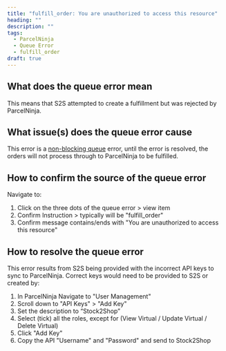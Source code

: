 ```yaml
---
title: "fulfill_order: You are unauthorized to access this resource"
heading: ""
description: ""
tags: 
  - ParcelNinja
  - Queue Error
  - fulfill_order
draft: true
---
```


## What does the queue error mean

This means that S2S attempted to create a fulfillment but was rejected by ParcelNinja.

## What issue(s) does the queue error cause

This error is a [non-blocking queue](/documentation/key-concepts/queue/) error, until the error is resolved, the orders will not process through to ParcelNinja to be fulfilled.

## How to confirm the source of the queue error

Navigate to:

1. Click on the three dots of the queue error > view item
2. Confirm Instruction > typically will be "fulfill_order"
3. Confirm message contains/ends with "You are unauthorized to access this resource"

## How to resolve the queue error

This error results from S2S being provided with the incorrect API keys to sync to ParcelNinja. Correct keys would need to be provided to S2S or created by: 

1. In ParcelNinja Navigate to "User Management"
2. Scroll down to "API Keys" > "Add Key"
3. Set the description to “Stock2Shop”
4. Select (tick) all the roles, except for (View Virtual / Update Virtual / Delete Virtual)
5. Click "Add Key"
6. Copy the API "Username" and "Password" and send to Stock2Shop
